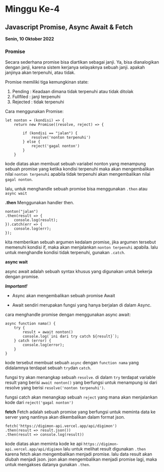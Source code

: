 # Minggu Ke-4

## Javascript Promise, Async Await & Fetch
**Senin, 10 Oktober 2022**

### Promise

Secara sederhana promise bisa diartikan sebagai janji. Ya, bisa dianalogikan dengan janji, karena sistem kerjanya selayaknya sebuah janji. apakah janjinya akan terpenuhi, atau tidak.

Promise memiliki tiga kemungkinan state:

1. Pending : Keadaan dimana tidak terpenuhi atau tidak ditolak
1. Fullfiled : janji terpenuhi
1. Rejected : tidak terpenuhi

Cara menggunakan Promise:

```
let nonton = (kondisi) => {
    return new Promise((resolve, reject) => {

        if (kondisi == "jalan") {
            resolve('nonton terpenuhi')
        } else {
            reject('gagal nonton')
        }
    }
```

kode diatas akan membuat sebuah variabel nonton yang menampung sebuah promise yang ketika kondisi terpenuhi maka akan mengembalikan nilai ```nonton terpenuhi``` apabila tidak terpenuhi akan mengembalikan nilai ``` gagal nonton```.

lalu, untuk menghandle sebuah promise bisa menggunakan ```.then``` atau ```async wait```

**.then**
Menggunakan handler then.

```
nonton("jalan")
.then(result => {
    console.log(result);
}).catch(err => {
    console.log(err);
});
```

kita memberikan sebuah argumen kedalam promise, jika argumen tersebut memenuhi kondisi if, maka akan menjalankan ```nonton terpenuhi``` apabila. lalu untuk menghandle kondisi tidak terpenuhi, gunakan ```.catch```.


**async wait**

async await adalah sebuah syntax khusus yang digunakan untuk bekerja dengan promise.

***Important!***

- Async akan mengembalikan sebuah promise
Await

- Await sendiri merupakan fungsi yang hanya berjalan di dalam Async.

cara menghandle promise dengan menggunakan async await:


```
async function nama() {
    try {
        result = await nonton()
        console.log(`ini dari try catch ${result}`);
    } catch (error) {
        console.log(error);
    }
}
```

kode tersebut membuat sebuah ```async``` dengan ```function nama``` yang didalamnya terdapat sebuah ```try```dan ```catch```.

fungsi try akan menangkap sebuah ```resolve```. di dalam ```try``` terdapat variable result yang berisi ```await nonton()``` yang berfungsi untuk menampung isi dari resolve yang berisi ```resolve('nonton terpenuhi')```.

fungsi catch akan menangkap sebuah ```reject``` yang mana akan menjalankan kode dari ```reject('gagal nonton')```

**fetch**
Fetch adalah sebuah promise yang berfungsi untuk meminta data ke server yang nantinya akan dikembalikan dalam format json.

```
fetch('https://digimon-api.vercel.app/api/digimon')
.then(result => result.json())
.then(result => console.log(result))
```

kode diatas akan meminta kode ke api ```https://digimon-api.vercel.app/api/digimon``` lalu untuk melihat result digunakan ```.then``` karena fetch akan mengembalikan menjadi promise. lalu data result akan diubah menjadi json. json akan mengembalikan menjadi promise lagi, maka untuk mengakses datanya gunakan ```.then```.